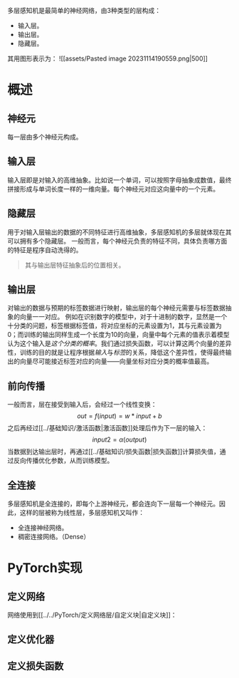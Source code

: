 多层感知机是最简单的神经网络，由3种类型的层构成：
- 输入层。
- 输出层。
- 隐藏层。

其用图形表示为：
![[assets/Pasted image 20231114190559.png|500]]


# 概述
## 神经元
每一层由多个神经元构成。
## 输入层
输入层即是对输入的高维抽象。比如说一个单词，可以按照字母抽象成数值，最终拼接形成与单词长度一样的一维向量。每个神经元对应这向量中的一个元素。
## 隐藏层
用于对输入层输出的数据的不同特征进行高维抽象，多层感知机的多层就体现在其可以拥有多个隐藏层。
一般而言，每个神经元负责的特征不同，具体负责哪方面的特征是程序自动洗得的。

> 其与输出层特征抽象后的位置相关。
## 输出层
对输出的数据与预期的标签数据进行映射，输出层的每个神经元需要与标签数据抽象的向量一一对应。
例如在识别数字的模型中，对于十进制的数字，显然是一个十分类的问题，标签根据标签值，将对应坐标的元素设置为1，其与元素设置为0；而训练的输出同样生成一个长度为10的向量，向量中每个元素的值表示着模型认为这个输入是*这个分类的概率*。我们通过损失函数，可以计算这两个向量的差异性，训练的目的就是让程序根据*输入*与*标签*的关系，降低这个差异性，使得最终输出的向量尽可能接近标签对应的向量——向量坐标对应分类的概率值最高。
## 前向传播
一般而言，层在接受到输入后，会经过一个线性变换：
$$
out = f(input) = w * input + b
$$
之后再经过[[../基础知识/激活函数|激活函数]]处理后作为下一层的输入：
$$
input2 = \alpha(output)
$$
当数据到达输出层时，再通过[[../基础知识/损失函数|损失函数]]计算损失值，通过反向传播优化参数，从而训练模型。

## 全连接
多层感知机是全连接的，即每个上游神经元，都会连向下一层每一个神经元。因此，这样的层被称为线性层，多层感知机又叫作：
- 全连接神经网络。
- 稠密连接网络。（Dense）

# PyTorch实现
## 定义网络

网络使用到[[../../PyTorch/定义网络层/自定义块|自定义块]]：

## 定义优化器
## 定义损失函数
